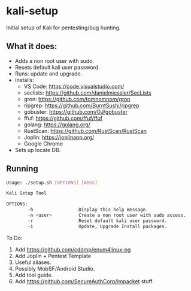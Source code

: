 # kali-setup
Initial setup of Kali for pentesting/bug hunting.

## What it does:
- Adds a non root user with sudo.
- Resets default kali user password.
- Runs: update and upgrade.
- Installs: 
  - VS Code: https://code.visualstudio.com/
  - seclists: https://github.com/danielmiessler/SecLists
  - gron: https://github.com/tomnomnom/gron
  - ripgrep: https://github.com/BurntSushi/ripgrep
  - gobuster: https://github.com/OJ/gobuster
  - ffuf: https://github.com/ffuf/ffuf
  - golang: https://golang.org/
  - RustScan: https://github.com/RustScan/RustScan
  - Joplin: https://joplinapp.org/
  - Google Chrome
- Sets up locate DB.

## Running
```bash
Usage: ./setup.sh [OPTIONS] [ARGS]

Kali Setup Tool

OPTIONS: 
        -h                 Display this help message.
        -n <user>          Create a non root user with sudo access.
        -r                 Reset default kali user password.
        -i                 Update, Upgrade Install packages.
```

To Do:
1. Add https://github.com/cddmp/enum4linux-ng
2. Add Joplin + Pentest Template
3. Useful aliases.
4. Possibly MobSF/Android Studio.
5. Add tool guide.
6. Add https://github.com/SecureAuthCorp/impacket stuff.
